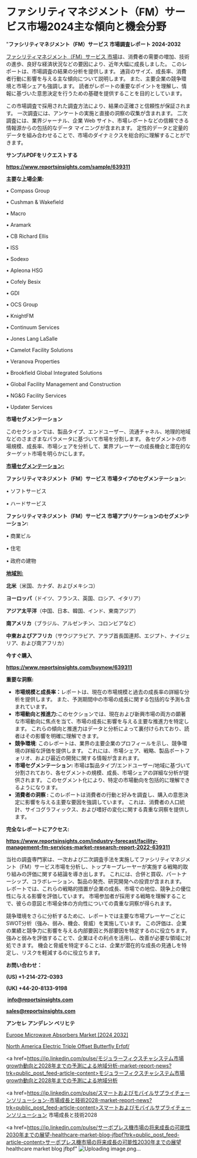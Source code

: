 # ファシリティマネジメント（FM）サービス市場2024主な傾向と機会分野

"<strong>ファシリティマネジメント（FM）サービス 市場調査レポート 2024-2032</strong>

<a href=https://www.reportsinsights.com/sample/639311>ファシリティマネジメント（FM）サービス 市場</a>は、消費者の需要の増加、技術の進歩、良好な経済状況などの要因により、近年大幅に成長しました。 このレポートは、市場調査の結果の分析を提供します。 通貨のサイズ、成長率、消費者行動に影響を与える主な傾向について説明します。 また、主要企業の競争環境と市場シェアも強調します。 読者がレポートの重要なポイントを理解し、情報に基づいた意思決定を行うための基礎を提供することを目的としています。

この市場調査で採用された調査方法により、結果の正確さと信頼性が保証されます。 一次調査には、アンケートの実施と直接の洞察の収集が含まれます。 二次調査には、業界ジャーナル、企業 Web サイト、市場レポートなどの信頼できる情報源からの包括的なデータ マイニングが含まれます。 定性的データと定量的データを組み合わせることで、市場のダイナミクスを総合的に理解することができます。

<strong><b>サンプルPDFをリクエストする</b></strong>

<a href=https://www.reportsinsights.com/sample/639311><strong><u>https://www.reportsinsights.com/sample/639311</u></strong></a>

<strong>主要な上場企業:</strong>

• Compass Group

• Cushman & Wakefield

• Macro

• Aramark

• CB Richard Ellis

• ISS

• Sodexo

• Apleona HSG

• Cofely Besix

• GDI

• OCS Group

• KnightFM

• Continuum Services

• Jones Lang LaSalle

• Camelot Facility Solutions

• Veranova Properties

• Brookfield Global Integrated Solutions

• Global Facility Management and Construction

• NG&G Facility Services

• Updater Services

<strong>市場セグメンテーション</strong>

このセクションでは、製品タイプ、エンドユーザー、流通チャネル、地理的地域などのさまざまなパラメータに基づいて市場を分割します。 各セグメントの市場規模、成長率、市場シェアを分析して、業界プレーヤーの成長機会と潜在的なターゲット市場を明らかにします。

<strong><u>市場セグメンテーション</u></strong><strong><u>:</u></strong>

<strong>ファシリティマネジメント（FM）サービス 市場タイプのセグメンテーション:</strong>

• ソフトサービス

• ハードサービス

<strong>ファシリティマネジメント（FM）サービス 市場アプリケーションのセグメンテーション:</strong>

• 商業ビル

• 住宅

• 政府の建物

<strong><u>地域別</u></strong><strong><u>:</u></strong>

<strong>北米</strong>（米国、カナダ、およびメキシコ）

<strong>ヨーロッパ</strong>（ドイツ、フランス、英国、ロシア、イタリア）

<strong>アジア太平洋</strong>（中国、日本、韓国、インド、東南アジア）

<strong>南アメリカ</strong>（ブラジル、アルゼンチン、コロンビアなど）

<strong>中東およびアフリカ</strong>（サウジアラビア、アラブ首長国連邦、エジプト、ナイジェリア、および南アフリカ）

<strong>今すぐ購入</strong>

<a href=https://www.reportsinsights.com/buynow/639311><strong><u>https://www.reportsinsights.com/buynow/639311</u></strong></a>

<strong>重要な洞察:</strong>
<ul>
  <li><strong>市場規模と成長率：</strong>レポートは、現在の市場規模と過去の成長率の詳細な分析を提供します。 また、予測期間中の市場の成長に関する包括的な予測も含まれています。</li>
  <li><strong>市場動向と推進力:</strong>このセクションでは、現在および新興市場の両方の顕著な市場動向に焦点を当て、市場の成長に影響を与える主要な推進力を特定します。 これらの傾向と推進力はデータと分析によって裏付けられており、読者はその影響を明確に理解できます。</li>
  <li><strong>競争環境</strong>: このレポートは、業界の主要企業のプロフィールを示し、競争環境の詳細な評価を提供します。 これには、市場シェア、戦略、製品ポートフォリオ、および最近の開発に関する情報が含まれます。</li>
  <li><strong>市場セグメンテーション: </strong>市場は製品タイプ/エンドユーザー/地域に基づいて分割されており、各セグメントの規模、成長、市場シェアの詳細な分析が提供されます。 このセグメント化により、特定の市場動向を包括的に理解できるようになります。</li>
  <li><strong>消費者の洞察 : </strong>このレポートは消費者の行動と好みを調査し、購入の意思決定に影響を与える主要な要因を強調しています。 これは、消費者の人口統計、サイコグラフィックス、および嗜好の変化に関する貴重な洞察を提供します。</li>
</ul>
<strong>完全なレポートにアクセス:</strong>

<a href=https://www.reportsinsights.com/industry-forecast/facility-management-fm-services-market-research-report-2022-639311><strong><u><b>https://www.reportsinsights.com/industry-forecast/facility-management-fm-services-market-research-report-2022-639311</b></u></strong></a>

当社の調査専門家は、一次および二次調査手法を実施してファシリティマネジメント（FM）サービス市場を分析し、トップキープレーヤーが実施する戦略的取り組みの評価に関する結論を導き出します。 これには、合併と買収、パートナーシップ、コラボレーション、製品の発売、研究開発への投資が含まれます。 レポートでは、これらの戦略的措置が企業の成長、市場での地位、競争上の優位性に与える影響を評価しています。 市場参加者が採用する戦略を理解することで、彼らの意図と市場全体の方向性についての貴重な洞察が得られます。

競争環境をさらに分析するために、レポートでは主要な市場プレーヤーごとにSWOT分析（強み、弱み、機会、脅威）を実施しています。 この評価は、企業の業績と競争力に影響を与える内部要因と外部要因を特定するのに役立ちます。 強みと弱みを評価することで、企業はその利点を活用し、改善が必要な領域に対処できます。 機会と脅威を特定することは、企業が潜在的な成長の見通しを特定し、リスクを軽減するのに役立ちます。

<strong>お問い合わせ：</strong>

<strong>(US) +1-214-272-0393</strong>

<strong>(UK) +44-20-8133-9198</strong>

<strong> </strong><a href=info@reportsinsights.com><strong><u>info@reportsinsights.com</u></strong></a>

<a href=sales@reportsinsights.com><strong><u>sales@reportsinsights.com</u></strong></a>

<strong>アンセレ アンデレン ベリヒテ</strong>

<a href=https://www.linkedin.com/pulse/europe-microwave-absorbers-market-latest-trends-forecasts-vrkce/>Europe Microwave Absorbers Market [2024 2032]</a>

<a href=https://www.linkedin.com/pulse/north-america-electric-triple-offset-butterfly-erfqf/>North America Electric Triple Offset Butterfly Erfqf/</a>

<a href=https://jp.linkedin.com/pulse/モジュラーフィクスチャシステム市場growth動向と2028年までの予測による地域分析-market-report-news?trk=public_post_feed-article-content>モジュラーフィクスチャシステム市場growth動向と2028年までの予測による地域分析</a>

<a href=https://jp.linkedin.com/pulse/スマートおよびモバイルサプライチェーンソリューション-市場成長と技術2028-market-report-news?trk=public_post_feed-article-content>スマートおよびモバイルサプライチェーンソリューション 市場成長と技術2028</a>

<a href=https://jp.linkedin.com/pulse/サーボプレス機市場の将来成長の可能性2030年までの展望-healthcare-market-blog-jfbpf?trk=public_post_feed-article-content>サーボプレス機市場の将来成長の可能性2030年までの展望 healthcare market blog jfbpf</a>"
![Uploading image.png…]()
